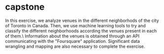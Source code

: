 # capstone
In this exercise, we analyze venues in the different neighborhods of the city of Toronto in Canada. Then, we use machine learning tools to try and classify the different neighborhoods according the venues present in each of them.\\
Information about the venues is obtained through an API communicating with the "Foursquare" application. Significant data wrangling and mapping are also necessary to complete the exercise.
